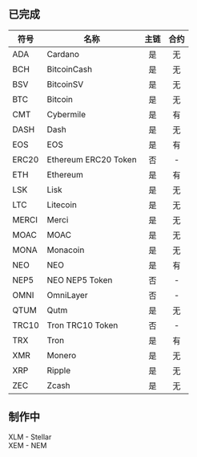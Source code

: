 ## 已完成
符号 | 名称 | 主链 | 合约
---   | --- | :-: | :-:
ADA   | Cardano | 是 | 无
BCH   | BitcoinCash | 是 | 无
BSV   | BitcoinSV | 是 | 无
BTC   | Bitcoin | 是 | 无
CMT   | Cybermile | 是 | 有
DASH  | Dash | 是 | 无
EOS   | EOS | 是 | 有
ERC20 | Ethereum ERC20 Token | 否 | -
ETH   | Ethereum | 是 | 有
LSK   | Lisk | 是 | 无
LTC   | Litecoin | 是 | 无
MERCI | Merci | 是 | 无
MOAC  | MOAC | 是 | 无
MONA  | Monacoin | 是 | 无
NEO   | NEO | 是 | 有
NEP5  | NEO NEP5 Token | 否 | -
OMNI  | OmniLayer | 否 | -
QTUM  | Qutm | 是 | 无
TRC10 | Tron TRC10 Token | 否 | -
TRX   | Tron | 是 | 有
XMR   | Monero | 是 | 无
XRP   | Ripple | 是 | 无
ZEC   | Zcash | 是 | 无

## 制作中
XLM - Stellar  
XEM - NEM
